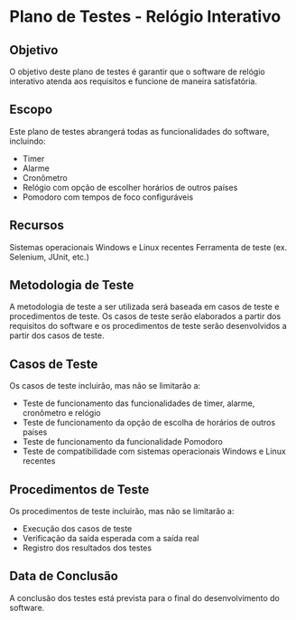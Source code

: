 # Plano de Testes - Relógio Interativo

## Objetivo

O objetivo deste plano de testes é garantir que o software de relógio interativo atenda aos requisitos e funcione de maneira satisfatória.

## Escopo

Este plano de testes abrangerá todas as funcionalidades do software, incluindo:

- Timer
- Alarme
- Cronômetro
- Relógio com opção de escolher horários de outros países
- Pomodoro com tempos de foco configuráveis

## Recursos

Sistemas operacionais Windows e Linux recentes
Ferramenta de teste (ex. Selenium, JUnit, etc.)

## Metodologia de Teste

A metodologia de teste a ser utilizada será baseada em casos de teste e procedimentos de teste. Os casos de teste serão elaborados a partir dos requisitos do software e os procedimentos de teste serão desenvolvidos a partir dos casos de teste.

## Casos de Teste

Os casos de teste incluirão, mas não se limitarão a:

* Teste de funcionamento das funcionalidades de timer, alarme, cronômetro e relógio
* Teste de funcionamento da opção de escolha de horários de outros países
* Teste de funcionamento da funcionalidade Pomodoro
* Teste de compatibilidade com sistemas operacionais Windows e Linux recentes

## Procedimentos de Teste

Os procedimentos de teste incluirão, mas não se limitarão a:

- Execução dos casos de teste
- Verificação da saída esperada com a saída real
- Registro dos resultados dos testes
<!--
* Testes unitários : para garantir que cada função individual do código esteja funcionando corretamente.
* Testes de integração : para verificar se as diferentes partes do código estão trabalhando juntas corretamente.
* Testes de sistema : para verificar se o software atende aos requisitos e expectativas do usuário final.
A seguir, você pode encontrar as estatísticas de testes para cada sprint:

Sprint 1:

* Testes unitários: 0% de cobertura, 0% de taxa de sucesso
* Testes de integração: 0% de cobertura, 0% de taxa de sucesso
* Testes de sistema: 0% de cobertura, 0% de taxa de sucesso
-->

## Data de Conclusão
A conclusão dos testes está prevista para o final do desenvolvimento do software.
